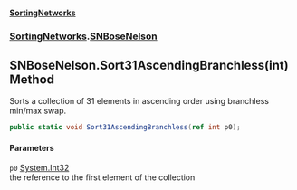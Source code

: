 #### [SortingNetworks](./index.md 'index')
### [SortingNetworks](./SortingNetworks.md 'SortingNetworks').[SNBoseNelson](./SortingNetworks-SNBoseNelson.md 'SortingNetworks.SNBoseNelson')
## SNBoseNelson.Sort31AscendingBranchless(int) Method
Sorts a collection of 31 elements in ascending order using branchless min/max swap.  
```csharp
public static void Sort31AscendingBranchless(ref int p0);
```
#### Parameters
<a name='SortingNetworks-SNBoseNelson-Sort31AscendingBranchless(int)-p0'></a>
`p0` [System.Int32](https://docs.microsoft.com/en-us/dotnet/api/System.Int32 'System.Int32')  
the reference to the first element of the collection  
  
